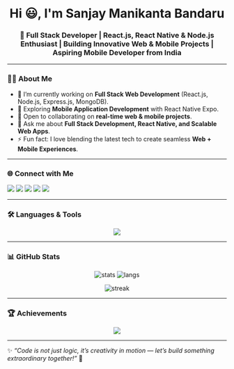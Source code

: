 <h1 align="center">Hi 😃, I'm Sanjay Manikanta Bandaru</h1>  
<h3 align="center">🚀 Full Stack Developer | React.js, React Native & Node.js Enthusiast | Building Innovative Web & Mobile Projects | Aspiring Mobile Developer from India</h3>  

---

### 👨‍💻 About Me  
- 🌱 I’m currently working on **Full Stack Web Development** (React.js, Node.js, Express.js, MongoDB).  
- 📱 Exploring **Mobile Application Development** with React Native Expo.  
- 🤝 Open to collaborating on **real-time web & mobile projects**.  
- 💬 Ask me about **Full Stack Development, React Native, and Scalable Web Apps**.  
- ⚡ Fun fact: I love blending the latest tech to create seamless **Web + Mobile Experiences**.  

---

### 🌐 Connect with Me  
<p align="left">
<a href="https://www.linkedin.com/in/sanjay-bandaru-468a79264/" target="_blank"><img src="https://img.shields.io/badge/LinkedIn-%230077B5.svg?&style=for-the-badge&logo=linkedin&logoColor=white" /></a>
<a href="https://www.leetcode.com/sanjay_bandaru" target="_blank"><img src="https://img.shields.io/badge/LeetCode-%23FFA116.svg?&style=for-the-badge&logo=leetcode&logoColor=black" /></a>
<a href="https://www.hackerrank.com/22a91a05k9" target="_blank"><img src="https://img.shields.io/badge/Hackerrank-%232EC866.svg?&style=for-the-badge&logo=hackerrank&logoColor=white" /></a>
<a href="https://auth.geeksforgeeks.org/user/sanjaybandaru99" target="_blank"><img src="https://img.shields.io/badge/GeeksforGeeks-%2300C853.svg?&style=for-the-badge&logo=geeksforgeeks&logoColor=white" /></a>
<a href="https://www.codechef.com/users/sanjay_bandaru" target="_blank"><img src="https://img.shields.io/badge/CodeChef-%235B4638.svg?&style=for-the-badge&logo=codechef&logoColor=white" /></a>
</p>  

---

### 🛠️ Languages & Tools  
<p align="center">  
<img src="https://skillicons.dev/icons?i=react,reactnative,nodejs,express,mongodb,java,python,js,html,css,bootstrap,mysql,spring,git,linux,figma" />  
</p>  

---

### 📊 GitHub Stats  
<p align="center">
  <img src="https://github-readme-stats.vercel.app/api?username=sanjay-bandaru06&show_icons=true&theme=tokyonight" alt="stats" />
  <img src="https://github-readme-stats.vercel.app/api/top-langs/?username=sanjay-bandaru06&layout=compact&theme=tokyonight" alt="langs" />
</p>  

<p align="center">
  <img src="https://github-readme-streak-stats.herokuapp.com/?user=sanjay-bandaru06&theme=tokyonight" alt="streak" />
</p>  

---

### 🏆 Achievements  
<p align="center">
  <img src="https://github-profile-trophy.vercel.app/?username=sanjay-bandaru06&theme=onedark&margin-w=15&margin-h=15&row=1&column=6" />
</p>  

---

✨ *“Code is not just logic, it’s creativity in motion — let’s build something extraordinary together!”* 🚀  
